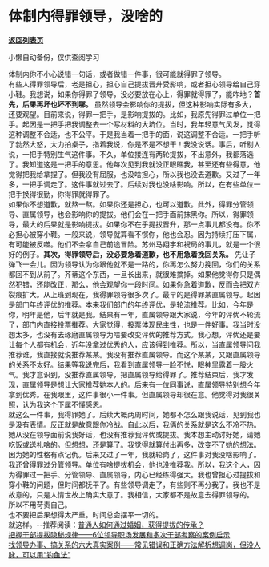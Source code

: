 # 体制内得罪领导，没啥的

[**返回列表页**](/gzh/费曼的小茶馆)

小懒自动备份，仅供查阅学习

体制内你不小心说错一句话，或者做错一件事，很可能就得罪了领导。  
有些人得罪领导后，老是担心，担心自己提拔晋升受影响，或者担心领导给自己穿小鞋。我想说，如果你得罪了领导，没必要放在心上，得罪就得罪了，能咋地？**首先，后果再坏也坏不到哪。**
虽然领导会影响你的提拔，但这种影响实际有多大，还要观望。目前来说，得罪一把手，是影响提拔的。比如，我原先得罪过单位一把手。起因是一把手把我调整去一个写材料的大坑位。当时，我年轻意气风发，觉得这种调整不合适，也不公平。于是我当着一把手的面，说这调整不合适。一把手听了勃然大怒，大力拍桌子，指着我说，你是不是不想干！我没说话。事后，听别人说，一把手特别生气这件事。不久，单位接连有两轮提拔，不出意外，我都落选了。我知道这是一把手的意思。他每次见到我就没正眼瞧我，甚至还有些得意，他觉得把我给拿捏了。但我没有屈服，也没啥担心，所以我也没去道歉。又过了一年多，一把手调走了。这件事就过去了。后续对我也没啥影响。所以，在有些单位一把手换得很勤，你得罪就得罪了。  
如果你不想道歉，就熬一熬。如果你还是担心，也可以道歉。此外，得罪分管领导、直属领导，也会影响你的提拔。他们会在一把手面前抹黑你。所以，得罪领导，最大的后果就是影响提拔。如果你不在乎提拔晋升，那一点事儿都没有。你不必担心被穿小鞋。一般来说，领导就算看不惯你，他也会忍。因为持续打压下属，有可能被反噬。他们不会拿自己前途冒险。苏州马翔宇和祝局的事儿，就是一个很好的例子。**其次，得罪领导后，没必要急着道歉，也不用急着挽回关系。**
先让子弹飞一会儿。因为领导认为你跟他就不是一路的，你再怎么努力挽回，你们的关系都回不到从前了。芥蒂这个东西，一旦长出来，就很难摘掉。如果他觉得你只是偶然犯错，还能改正，那么，他会观望你一段时间。如果你急着道歉，反而会把双方裂痕扩大。从上班到现在，我得罪领导很多次了。最早的是得罪某直属领导。起因是部门年终评优的推荐。本来我们部门的年终评优，是轮流推荐。比如，今年是你，明年是他，后年就是我。结果有一年，直属领导跟大家说，今年的评优不轮流了，部门内直接投票推荐。大家觉得，投票体现民主性，也是一件好事。我当时没想太多，也没有去琢磨直属领导为啥要改变评优的推荐方式。我心想，评优还是要让每个人都有机会，近年没拿过优秀的人，应该得到推荐。所以，当直属领导问我推荐谁，我直接就说推荐某某。我没有推荐直属领导。而这个某某，又跟直属领导的关系不太好。结果等我说完后，我看到直属领导一脸不悦，眼神里露着一股火气。我才意识到，没推荐直属领导，把直属领导给得罪了。推荐结束后，我才发现，直属领导是想让大家推荐她本人的。后来有一位同事说，直属领导特别想今年拿到优秀。在我眼里，这件事很小一件事。但直属领导却很在意。他觉得对我很关照，认为我这个下属不懂感恩。  
就这么一件事，我得罪她了。后续大概两周时间，她都不怎么跟我说话，见到我也是没有表情。反正就是故意跟你冷战。自此以后，我俩的关系就是这么不冷不热。她从没在领导面前说我好话，也没有推荐我评优或提拔。我本想主动讨好她，请她吃饭或送礼啥的。但想想，还是算了。我觉得就算付出再多，改变不了她的想法。因为她的性格有点记仇。后来又过了一年，我就轮岗了，这件事对我没啥影响了。我还曾得罪过分管领导。单位有啥提拔机会，他也没推荐我。所以，我这个人，因为得罪过一把手、分管领导、直属领导，内心已经练得强大。我也曾担心过提拔和穿小鞋的问题，但时间都抚平了。有些领导调走了，有些则不再分我了。我也不是故意的，只是人情世故上确实大意了。我相信，大家都不是故意去得罪领导的。  
所以不用苛责自己。  
也不要把后果想得太严重。时间总会摆平一切的。  
就这样。\--推荐阅读：[普通人如何通过婚姻，获得提拔的传承？](http://mp.weixin.qq.com/s?__biz=Mzk0MzcyOTA5Ng==&mid=2247488031&idx=2&sn=8ed98a35cd40c194bf02144243896cee&chksm=c32e22b8f459abaeb0488f60a8dd5e4a1a49de5b4cd0def0ed50220e1b46bb6682bc39d7815d&scene=21#wechat_redirect)  
[把握干部提拔隐秘规律——6位领导职场发展和多次干部考察的案例启示](http://mp.weixin.qq.com/s?__biz=Mzk0MzcyOTA5Ng==&mid=2247488009&idx=2&sn=c4b694b74b828d7b951c95a3593b3602&chksm=c32e22aef459abb87f6e4edf375df4d340307feb9ead9472306dcc40168bf6f422039ad83990&scene=21#wechat_redirect)  
[找领导办事、搞关系的六大真实案例——常见错误和正确方法解析](http://mp.weixin.qq.com/s?__biz=Mzk0MzcyOTA5Ng==&mid=2247487932&idx=2&sn=49f44bd0a9ce5c3abd4fde278f6fe7d4&chksm=c32e211bf459a80dcbb8a1f8caf858219dc3d8d1105054e0a27ac8380b907e32b12b6e63031f&scene=21#wechat_redirect)[想调岗，但没人脉，可以用“钓鱼法”](http://mp.weixin.qq.com/s?__biz=Mzk0MzcyOTA5Ng==&mid=2247487787&idx=1&sn=64130f9297a13aaf067406382498fd61&chksm=c32e218cf459a89a384ed72212f3e7b5c1a008fb9e87cca719a53a8c8d6bc5ac62568985fd94&scene=21#wechat_redirect)

